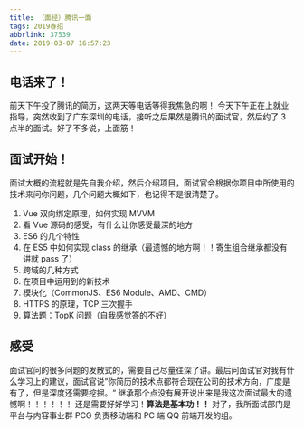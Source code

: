 ```yaml
---
title: （面经）腾讯一面
tags: 2019春招
abbrlink: 37539
date: 2019-03-07 16:57:23
---
```


## 电话来了！

前天下午投了腾讯的简历，这两天等电话等得我焦急的啊！
今天下午正在上就业指导，突然收到了广东深圳的电话，接听之后果然是腾讯的面试官，然后约了 3 点半的面试。好了不多说，上面筋！

<!-- more -->

## 面试开始！

面试大概的流程就是先自我介绍，然后介绍项目，面试官会根据你项目中所使用的技术来问你问题，几个问题大概如下，也记得不是很清楚了。

1. Vue 双向绑定原理，如何实现 MVVM
2. 看 Vue 源码的感受，有什么让你感受最深的地方
3. ES6 的几个特性
4. 在 ES5 中如何实现 class 的继承（最遗憾的地方啊！！寄生组合继承都没有讲就 pass 了）
5. 跨域的几种方式
6. 在项目中运用到的新技术
7. 模块化（CommonJS、ES6 Module、AMD、CMD）
8. HTTPS 的原理，TCP 三次握手
9. 算法题：TopK 问题（自我感觉答的不好）

## 感受

面试官问的很多问题的发散式的，需要自己尽量往深了讲。最后问面试官对我有什么学习上的建议，面试官说”你简历的技术点都符合现在公司的技术方向，广度是有了，但是深度还需要挖掘。“
继承那个点没有展开说出来是我这次面试最大的遗憾啊！！！！！！
还是需要好好学习！**算法是基本功！！**
对了，我所面试部门是平台与内容事业群 PCG 负责移动端和 PC 端 QQ 前端开发的组。
